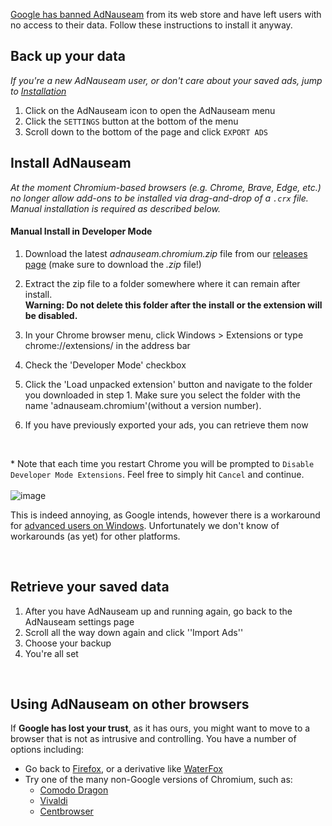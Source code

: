 [Google has banned AdNauseam](https://adnauseam.io/free-adnauseam.html) from its web store and have left users with no access to their data. Follow these instructions to install it anyway.

## Back up your data

_If you're a new AdNauseam user, or don't care about your saved ads, jump to [Installation](#install-adnauseam)_

1. Click on the AdNauseam icon to open the AdNauseam menu
2. Click the ``SETTINGS`` button at the bottom of the menu
3. Scroll down to the bottom of the page and click ``EXPORT ADS``

## Install AdNauseam

*At the moment Chromium-based browsers (e.g. Chrome, Brave, Edge, etc.) no longer allow add-ons to be installed via drag-and-drop of a `.crx` file. Manual installation is required as described below.*

#### Manual Install in Developer Mode
1. Download the latest _adnauseam.chromium.zip_ file from our [releases page](https://github.com/dhowe/AdNauseam/releases/latest) (make sure to download the _.zip_ file!)
2. Extract the zip file to a folder somewhere where it can remain after install.  
**Warning: Do not delete this folder after the install or the extension will be disabled.**

3. In your Chrome browser menu, click Windows > Extensions or type chrome://extensions/ in the address bar  
4. Check the 'Developer Mode' checkbox  
5. Click the 'Load unpacked extension' button and navigate to the folder you downloaded in step 1. Make sure you select the folder with the name 'adnauseam.chromium'(without a version number). 
6. If you have previously exported your ads, you can retrieve them now  

<br>

*&nbsp;Note that each time you restart Chrome you will be prompted to ``Disable Developer Mode Extensions``. Feel free to simply hit ``Cancel`` and continue.<br/>  
![image](https://cloud.githubusercontent.com/assets/27123/21674871/5041d6c6-d338-11e6-9112-9dcebb5553e6.png)

This is indeed annoying, as Google intends, however there is a workaround for [advanced users on Windows](https://github.com/dhowe/AdNauseam/wiki/Install-AdNauseam-in-Chrome-on-Windows). Unfortunately we don't know of workarounds (as yet) for other platforms.

<br>

## Retrieve your saved data

1. After you have AdNauseam up and running again, go back to the AdNauseam settings page
1. Scroll all the way down again and click ''Import Ads''
1. Choose your backup
1. You're all set

<br>

## Using AdNauseam on other browsers

If __Google has lost your trust__, as it has ours, you might want to move to a browser that is not as intrusive and controlling. You have a number of options including:

* Go back to [Firefox](https://getfirefox.com), or a derivative like [WaterFox](https://www.waterfoxproject.org/)
* Try one of the many non-Google versions of Chromium, such as:
    * [Comodo Dragon](https://www.comodo.com/home/browsers-toolbars/browser.php)
    * [Vivaldi](http://www.vivaldi.com/)
    * [Centbrowser](https://www.centbrowser.com/)

<br>

